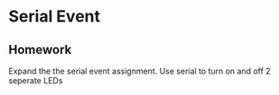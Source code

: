 # Serial Event

## Homework

Expand the the serial event assignment. Use serial to turn on and off 2 seperate LEDs

